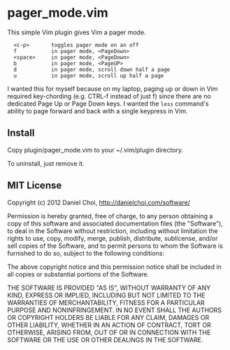 # pager_mode.vim

This simple Vim plugin gives Vim a pager mode.

      <c-p>       toggles pager mode on an off
      f           in pager mode, <PageDown>
      <space>     in pager mode, <PageDown>
      b           in pager mode, <PageUP>
      d           in pager mode, scroll down half a page
      u           in pager mode, scroll up half a page

I wanted this for myself because on my laptop, paging up or down in Vim
required key-chording (e.g. CTRL-f instead of just f) since there are no
dedicated Page Up or Page Down keys. I wanted the `less` command's ability
to page forward and back with a single keypress in Vim. 


## Install

Copy plugin/pager_mode.vim to your ~/.vim/plugin directory.

To uninstall, just remove it.


## MIT License 

Copyright (c) 2012 Daniel Choi, http://danielchoi.com/software/

Permission is hereby granted, free of charge, to any person obtaining
a copy of this software and associated documentation files (the
"Software"), to deal in the Software without restriction, including
without limitation the rights to use, copy, modify, merge, publish,
distribute, sublicense, and/or sell copies of the Software, and to
permit persons to whom the Software is furnished to do so, subject to
the following conditions:

The above copyright notice and this permission notice shall be
included in all copies or substantial portions of the Software.

THE SOFTWARE IS PROVIDED "AS IS", WITHOUT WARRANTY OF ANY KIND,
EXPRESS OR IMPLIED, INCLUDING BUT NOT LIMITED TO THE WARRANTIES OF
MERCHANTABILITY, FITNESS FOR A PARTICULAR PURPOSE AND
NONINFRINGEMENT. IN NO EVENT SHALL THE AUTHORS OR COPYRIGHT HOLDERS BE
LIABLE FOR ANY CLAIM, DAMAGES OR OTHER LIABILITY, WHETHER IN AN ACTION
OF CONTRACT, TORT OR OTHERWISE, ARISING FROM, OUT OF OR IN CONNECTION
WITH THE SOFTWARE OR THE USE OR OTHER DEALINGS IN THE SOFTWARE.


